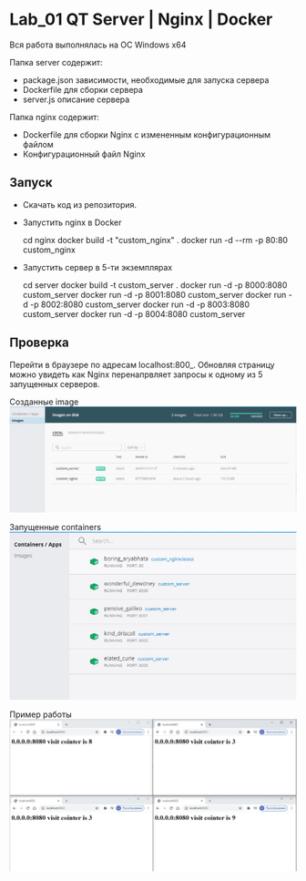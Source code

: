 # Lab_01 QT Server | Nginx | Docker

Вся работа выполнялась на ОС Windows x64

Папка server содержит:
 - package.json зависимости, необходимые для запуска сервера
 - Dockerfile для сборки сервера
 - server.js описание сервера
 
Папка nginx содержит:
 - Dockerfile для сборки Nginx с измененным конфигурационным файлом
 - Конфигурационный файл Nginx


## Запуск

* Скачать код из репозитория.
* Запустить nginx в Docker


    cd nginx
    docker build -t "custom_nginx" .
    docker run -d --rm -p 80:80 custom_nginx 
    
* Запустить сервер в 5-ти экземплярах
    
    
    cd server 
    docker build -t custom_server .
    docker run -d -p 8000:8080 custom_server 
    docker run -d -p 8001:8080 custom_server
    docker run -d -p 8002:8080 custom_server
    docker run -d -p 8003:8080 custom_server
    docker run -d -p 8004:8080 custom_server
    
## Проверка

Перейти в браузере по адресам localhost:800_. 
Обновляя страницу можно увидеть как Nginx перенапрвляет запросы к одному из 5 запущенных серверов.

Созданные image
![alt text](img/images.JPG)

Запущенные containers
![alt text](img/containers.JPG)

Пример работы
![alt text](img/work.JPG)
